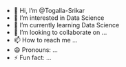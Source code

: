 - 👋 Hi, I’m @Togalla-Srikar
- 👀 I’m interested in Data Science 
- 🌱 I’m currently learning Data Science 
- 💞️ I’m looking to collaborate on ...
- 📫 How to reach me ...
- 😄 Pronouns: ...
- ⚡ Fun fact: ...

<!---
Togalla-Srikar/Togalla-Srikar is a ✨ special ✨ repository because its `README.md` (this file) appears on your GitHub profile.
You can click the Preview link to take a look at your changes.
--->
